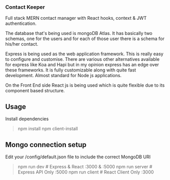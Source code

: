 ### Contact Keeper

Full stack MERN contact manager with React hooks, context & JWT authentication.

The database that's being used is mongoDB Atlas. It has basically two schemas, one for the users and for each of those user there is a schema for his/her contact. 

Express is being used as the web application framework. This is really easy to configure and customise.
There are various other alternatives available for express like Koa and Hapi but in my opinion express has an edge over these frameworks.
It is fully customizable along with quite fast development. Almost standard for Node js applications.

On the Front End side React js is being used which is quite flexible due to its component based structure.

## Usage

Install dependencies

> npm install
> npm client-install

## Mongo connection setup

Edit your /config/default.json file to include the correct MongoDB URI

> npm run dev     # Express & React :3000 & :5000
> npm run server  # Express API Only :5000
> npm run client  # React Client Only :3000